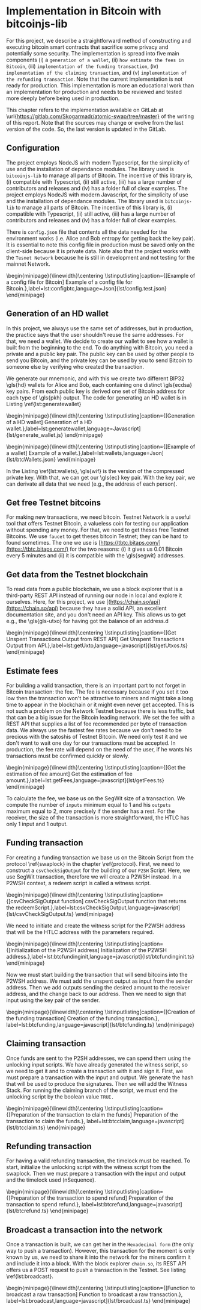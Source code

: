 # Implementation in Bitcoin with bitcoinjs-lib

For this project, we describe a straightforward method of constructing and executing bitcoin smart contracts that sacrifice some privacy and potentially some security. The implementation is spread into five main components (i) a `generation of a wallet`, (ii) `how estimate the fees in Bitcoin`, (iii) `implementation of the funding transaction`, (iv) `implementation of the claiming transaction`, and (v) `implementation of the refunding transaction`. Note that the current
implementation is not ready for production. This implementation is more an educational work than an implementation for production and needs to be reviewed and tested more deeply before being used in production.

This chapter refers to the implementation available on GitLab at \url{https://gitlab.com/Skogarmadr/atomic-swap/tree/master} of the writing of this report. Note that the sources may change or evolve from the last version of the code. So, the last version is updated in the GitLab. 

## Configuration

The project employs NodeJS with modern Typescript, for the simplicity of use and the installation of dependance modules. The library used is `bitcoinjs-lib` to manage all parts of Bitcoin. The incentive of this library is, (i) compatible with Typescript, (ii) still active, (iii) has a large number of contributors and releases and (iv) has a folder full of clear examples. The project employs NodeJS with modern Javascript, for the simplicity of use and the installation of dependance modules. The library used is `bitcoinjs-lib` to manage all parts of Bitcoin. The incentive of this library is, (i) compatible with Typescript, (ii) still active, (iii) has a large number of contributors and releases and (iv) has a folder full of clear examples.

There is `config.json` file that contents all the data needed for the environment works (i.e. Alice and Bob entropy for getting back the key pair). It is essential to note this config file in production must be saved only on the client-side because it is private data. Note also that the project works with the `Tesnet Network` because he is still in development and not testing for the mainnet Network.

\begin{minipage}{\linewidth}\centering
\lstinputlisting[caption={[Example of a config file for Bitcoin] Example of a config file for Bitcoin.},label=lst:configbtc,language=Json]{lst/config.test.json}
\end{minipage}


## Generation of an HD wallet

In this project, we always use the same set of addresses, but in production, the practice says that the user shouldn't reuse the same addresses. For that, we need a wallet. We decide to create our wallet to see how a wallet is built from the beginning to the end. To do anything with Bitcoin, you need a private and a public key pair. The public key can be used by other people to send you Bitcoin, and the private key can be used by you to send Bitcoin to someone else by verifying who created the transaction.

We generate our mnemonic, and with this we create two different BIP32  \gls{hd} wallets for Alice and Bob, each containing one distinct \gls{ecdsa} key pairs. From each public key is derived one set of Bitcoin address for each type of \gls{pkh} output. The code for generating an HD wallet is in Listing \ref{lst:generatewallet}

\begin{minipage}{\linewidth}\centering
\lstinputlisting[caption={[Generation of a HD wallet] Generation of a HD wallet.},label=lst:generatewallet,language=Javascript]{lst/generate_wallet.js}
\end{minipage}

\begin{minipage}{\linewidth}\centering
\lstinputlisting[caption={[Example of a wallet] Example of a wallet.},label=lst:wallets,language=Json]{lst/btcWallets.json}
\end{minipage}

In the Listing \ref{lst:wallets}, \gls{wif} is the version of the compressed private key. With that, we can get our \gls{ec} key pair. With the key pair, we can derivate all data that we need (e.g., the address of each person).


## Get free Testnet bitcoins

For making new transactions, we need bitcoin. Testnet Network is a useful tool that offers Testnet Bitcoin, a valueless coin for testing our application without spending any money. For that, we need to get theses free Testnet Bitcoins. We use `faucet` to get theses bitcoin Testnet; they can be hard to found sometimes. The one we use is [https://tbtc.bitaps.com/](https://tbtc.bitaps.com/) for the two reasons: (i) it gives us 0.01 Bitcoin every 5 minutes and (ii) it is compatible with the \gls{segwit} addresses.


## Get data from the Testnet blockchain

To read data from a public blockchain, we use a block explorer that is a third-party REST API instead of running our node in local and explore it ourselves. Here, for this project, we use [(https://chain.so/api](https://chain.so/api) because they have a solid API, an excellent documentation site, and you don't need an API key. This allows us to get e.g., the \gls{gls-utxo} for having got the balance of an address.d

\begin{minipage}{\linewidth}\centering
\lstinputlisting[caption={[Get Unspent Transactions Output from REST API] Get Unspent Transactions Output from API.},label=lst:getUxto,language=javascript]{lst/getUtxos.ts}
\end{minipage}


## Estimate fees

For building a valid transaction, there is an important part to not forget in Bitcoin transaction: the fee. The fee is necessary because if you set it too low then the transaction won't be attractive to miners and might take a long time to appear in the blockchain or it might even never get accepted. This is not such a problem on the Network Testnet because there is less traffic, but that can be a big issue for the Bitcoin leading network. We set the fee with a REST API that supplies a list of fee recommended per byte of transaction data. We always use the fastest fee rates because we don't need to be precious with the satoshis of Testnet Bitcoin. We need only test it and we don't want to wait one day for our transactions must be accepted. In production, the fee rate will depend on the need of the user, if he wants his transactions must be confirmed quickly or slowly.

\begin{minipage}{\linewidth}\centering
\lstinputlisting[caption={[Get the estimation of fee amount] Get the estimation of fee amount.},label=lst:getFees,language=javascript]{lst/getFees.ts}
\end{minipage}

To calculate the fee, we base us on the SegWit size of a transaction. We compute the number of `inputs` minimum equal to 1 and his `outputs` maximum equal to 2, more precisely if the sender has a rest. For the receiver, the size of the transaction is more straightforward, the HTLC has only 1 input and 1 output.

## Funding transaction

For creating a funding transaction we base us on the Bitcoin Script from the protocol \ref{swaplock} in the chapter \ref{protocol}. First, we need to construct a `csvCheckSigOutput` for the building of our `P2SH` Script. Here, we use SegWit transaction, therefore we will create a P2WSH instead. In a P2WSH context, a redeem script is called a witness script.

\begin{minipage}{\linewidth}\centering
\lstinputlisting[caption={[csvCheckSigOutput function] csvCheckSigOutput function that returns the redeemScript.},label=lst:csvCheckSigOutput,language=javascript]{lst/csvCheckSigOutput.ts}
\end{minipage}

We need to initiate and create the witness script for the P2WSH address that will be the HTLC address with the parameters required.

\begin{minipage}{\linewidth}\centering
\lstinputlisting[caption={[Initialization of the P2WSH address] Initialization of the P2WSH address.},label=lst:btcfundinginit,language=javascript]{lst/btcfundinginit.ts}
\end{minipage}

Now we must start building the transaction that will send bitcoins into the P2WSH address. We must add the unspent output as input from the sender address. Then we add outputs sending the desired amount to the receiver address, and the change back to our address. Then we need to sign that input using the key pair of the sender.

\begin{minipage}{\linewidth}\centering
\lstinputlisting[caption={[Creation of the funding transaction] Creation of the funding transaction.}, label=lst:btcfunding,language=javascript]{lst/btcfunding.ts}
\end{minipage}

## Claiming transaction

Once funds are sent to the P2SH addresses, we can spend them using the unlocking input scripts. We have already generated the witness script, so we need to get it and to create a transaction with it and sign it. First, we must prepare a transaction with the input and output. We generate the hash that will be used to produce the signatures. Then we will add the Witness Stack.  For running the claiming branch of the script, we must end the unlocking script by the boolean value `TRUE.`

\begin{minipage}{\linewidth}\centering
\lstinputlisting[caption={[Preparation of the transaction to claim the funds] Preparation of the transaction to claim the funds.}, label=lst:btcclaim,language=javascript]{lst/btcclaim.ts}
\end{minipage}

## Refunding transaction

For having a valid refunding transaction, the timelock must be reached. To start, initialize the unlocking script with the witness script from the swaplock. Then we must prepare a transaction with the input and output and the timelock used (nSequence).

\begin{minipage}{\linewidth}\centering
\lstinputlisting[caption={[Preparation of the transaction to spend refund] Preparation of the transaction to spend refund.}, label=lst:btcrefund,language=javascript]{lst/btcrefund.ts}
\end{minipage}


## Broadcast a transaction into the network  

Once a transaction is built, we can get her in the `Hexadecimal form` (the only way to push a transaction). However, this transaction for the moment is only known by us, we need to share it into the network for the miners confirm it and include it into a block. With the block explorer `chain.so`, its REST API offers us a POST request to push a transaction in the Testnet. See listing \ref{lst:broadcast}.

\begin{minipage}{\linewidth}\centering
\lstinputlisting[caption={[Function to broadcast a raw transaction] Function to broadcast a raw transaction.}, label=lst:broadcast,language=javascript]{lst/broadcast.ts}
\end{minipage}